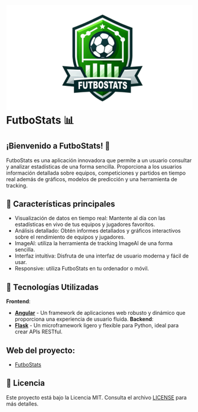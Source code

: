 # ![FutboStats Logo](./Codigos/Angular/proyecto/src/assets/img/logo.png) FutboStats 📊
## ¡Bienvenido a FutboStats! 🚀
FutboStats es una aplicación innovadora que permite a un usuario consultar y analizar estadísticas de una forma sencilla.
Proporciona a los usuarios información detallada sobre equipos, competiciones y partidos en tiempo real además de gráficos, modelos de predicción y una herramienta de tracking.
## 🎯 Características principales
- Visualización de datos en tiempo real: Mantente al día con las estadísticas en vivo de tus equipos y jugadores favoritos.
- Análisis detallado: Obtén informes detallados y gráficos interactivos sobre el rendimiento de equipos y jugadores.
- ImageAI: utiliza la herramienta de tracking ImageAI de una forma sencilla.
- Interfaz intuitiva: Disfruta de una interfaz de usuario moderna y fácil de usar.
- Responsive: utiliza FutboStats en tu ordenador o móvil.

## 🚀 Tecnologías Utilizadas
**Frontend**:
- [**Angular**](https://angular.io/) - Un framework de aplicaciones web robusto y dinámico que proporciona una experiencia de usuario fluida.
**Backend**:
- [**Flask**](https://flask.palletsprojects.com/) - Un microframework ligero y flexible para Python, ideal para crear APIs RESTful.

## Web del proyecto:
- [FutboStats](https://futbostats.netlify.app/)

## 📄 Licencia

Este proyecto está bajo la Licencia MIT. Consulta el archivo [LICENSE](./LICENSE) para más detalles.
